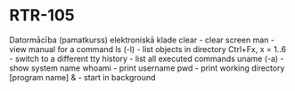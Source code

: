 # RTR-105
Datormācība (pamatkurss) elektroniskā klade
clear - clear screen
man - view manual for a command
ls (-l) - list objects in directory 
Ctrl+Fx, x = 1..6 - switch to a different tty
history - list all executed commands
uname (-a) - show system name
whoami - print username
pwd - print working directory
[program name] & - start in background
